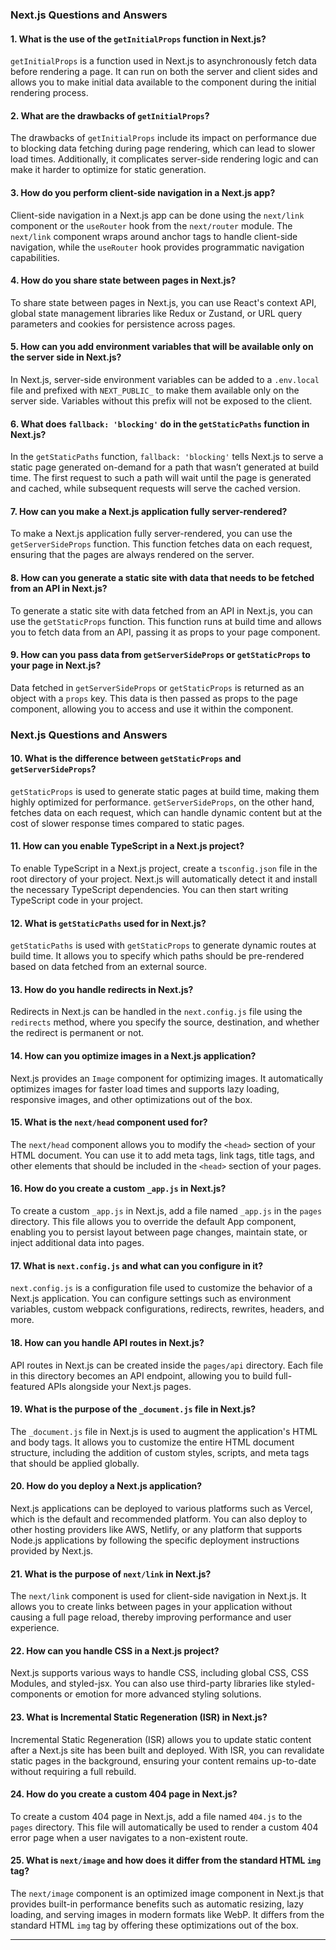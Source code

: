 
### Next.js Questions and Answers

#### 1. **What is the use of the `getInitialProps` function in Next.js?**
`getInitialProps` is a function used in Next.js to asynchronously fetch data before rendering a page. It can run on both the server and client sides and allows you to make initial data available to the component during the initial rendering process.

#### 2. **What are the drawbacks of `getInitialProps`?**
The drawbacks of `getInitialProps` include its impact on performance due to blocking data fetching during page rendering, which can lead to slower load times. Additionally, it complicates server-side rendering logic and can make it harder to optimize for static generation.

#### 3. **How do you perform client-side navigation in a Next.js app?**
Client-side navigation in a Next.js app can be done using the `next/link` component or the `useRouter` hook from the `next/router` module. The `next/link` component wraps around anchor tags to handle client-side navigation, while the `useRouter` hook provides programmatic navigation capabilities.

#### 4. **How do you share state between pages in Next.js?**
To share state between pages in Next.js, you can use React's context API, global state management libraries like Redux or Zustand, or URL query parameters and cookies for persistence across pages.

#### 5. **How can you add environment variables that will be available only on the server side in Next.js?**
In Next.js, server-side environment variables can be added to a `.env.local` file and prefixed with `NEXT_PUBLIC_` to make them available only on the server side. Variables without this prefix will not be exposed to the client.

#### 6. **What does `fallback: 'blocking'` do in the `getStaticPaths` function in Next.js?**
In the `getStaticPaths` function, `fallback: 'blocking'` tells Next.js to serve a static page generated on-demand for a path that wasn’t generated at build time. The first request to such a path will wait until the page is generated and cached, while subsequent requests will serve the cached version.

#### 7. **How can you make a Next.js application fully server-rendered?**
To make a Next.js application fully server-rendered, you can use the `getServerSideProps` function. This function fetches data on each request, ensuring that the pages are always rendered on the server.

#### 8. **How can you generate a static site with data that needs to be fetched from an API in Next.js?**
To generate a static site with data fetched from an API in Next.js, you can use the `getStaticProps` function. This function runs at build time and allows you to fetch data from an API, passing it as props to your page component.

#### 9. **How can you pass data from `getServerSideProps` or `getStaticProps` to your page in Next.js?**
Data fetched in `getServerSideProps` or `getStaticProps` is returned as an object with a `props` key. This data is then passed as props to the page component, allowing you to access and use it within the component.

### Next.js Questions and Answers

#### 10. **What is the difference between `getStaticProps` and `getServerSideProps`?**
`getStaticProps` is used to generate static pages at build time, making them highly optimized for performance. `getServerSideProps`, on the other hand, fetches data on each request, which can handle dynamic content but at the cost of slower response times compared to static pages.

#### 11. **How can you enable TypeScript in a Next.js project?**
To enable TypeScript in a Next.js project, create a `tsconfig.json` file in the root directory of your project. Next.js will automatically detect it and install the necessary TypeScript dependencies. You can then start writing TypeScript code in your project.

#### 12. **What is `getStaticPaths` used for in Next.js?**
`getStaticPaths` is used with `getStaticProps` to generate dynamic routes at build time. It allows you to specify which paths should be pre-rendered based on data fetched from an external source.

#### 13. **How do you handle redirects in Next.js?**
Redirects in Next.js can be handled in the `next.config.js` file using the `redirects` method, where you specify the source, destination, and whether the redirect is permanent or not.

#### 14. **How can you optimize images in a Next.js application?**
Next.js provides an `Image` component for optimizing images. It automatically optimizes images for faster load times and supports lazy loading, responsive images, and other optimizations out of the box.

#### 15. **What is the `next/head` component used for?**
The `next/head` component allows you to modify the `<head>` section of your HTML document. You can use it to add meta tags, link tags, title tags, and other elements that should be included in the `<head>` section of your pages.

#### 16. **How do you create a custom `_app.js` in Next.js?**
To create a custom `_app.js` in Next.js, add a file named `_app.js` in the `pages` directory. This file allows you to override the default App component, enabling you to persist layout between page changes, maintain state, or inject additional data into pages.

#### 17. **What is `next.config.js` and what can you configure in it?**
`next.config.js` is a configuration file used to customize the behavior of a Next.js application. You can configure settings such as environment variables, custom webpack configurations, redirects, rewrites, headers, and more.

#### 18. **How can you handle API routes in Next.js?**
API routes in Next.js can be created inside the `pages/api` directory. Each file in this directory becomes an API endpoint, allowing you to build full-featured APIs alongside your Next.js pages.

#### 19. **What is the purpose of the `_document.js` file in Next.js?**
The `_document.js` file in Next.js is used to augment the application's HTML and body tags. It allows you to customize the entire HTML document structure, including the addition of custom styles, scripts, and meta tags that should be applied globally.

#### 20. **How do you deploy a Next.js application?**
Next.js applications can be deployed to various platforms such as Vercel, which is the default and recommended platform. You can also deploy to other hosting providers like AWS, Netlify, or any platform that supports Node.js applications by following the specific deployment instructions provided by Next.js.

#### 21. **What is the purpose of `next/link` in Next.js?**
The `next/link` component is used for client-side navigation in Next.js. It allows you to create links between pages in your application without causing a full page reload, thereby improving performance and user experience.

#### 22. **How can you handle CSS in a Next.js project?**
Next.js supports various ways to handle CSS, including global CSS, CSS Modules, and styled-jsx. You can also use third-party libraries like styled-components or emotion for more advanced styling solutions.

#### 23. **What is Incremental Static Regeneration (ISR) in Next.js?**
Incremental Static Regeneration (ISR) allows you to update static content after a Next.js site has been built and deployed. With ISR, you can revalidate static pages in the background, ensuring your content remains up-to-date without requiring a full rebuild.

#### 24. **How do you create a custom 404 page in Next.js?**
To create a custom 404 page in Next.js, add a file named `404.js` to the `pages` directory. This file will automatically be used to render a custom 404 error page when a user navigates to a non-existent route.

#### 25. **What is `next/image` and how does it differ from the standard HTML `img` tag?**
The `next/image` component is an optimized image component in Next.js that provides built-in performance benefits such as automatic resizing, lazy loading, and serving images in modern formats like WebP. It differs from the standard HTML `img` tag by offering these optimizations out of the box.

---